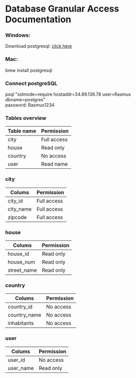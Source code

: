 # Database Granular Access Documentation

### Windows:
Download postgresql: [click here](https://www.postgresql.org/download/)

### Mac:
brew install postgresql

### Connect postgreSQL
psql "sslmode=require hostaddr=34.89.136.78 user=Rasmus dbname=postgres"<br/>
password: Rasmus1234

### Tables overview
| Table name      | Permission              | 
|-----------------|-------------------------|
| city            | Full access             |
| house           | Read only               |
| country         | No access               |
| user            | Read name               |

### city
| Colums          | Permission              | 
|-----------------|-------------------------|
| city_id         | Full access             |
| city_name       | Full access             |
| zipcode         | Full access             |

### house
| Colums          | Permission              | 
|-----------------|-------------------------|
| house_id        | Read only               |
| house_num       | Read only               |
| street_name     | Read only               |

### country
| Colums          | Permission              | 
|-----------------|-------------------------|
| country_id      | No access               |
| country_name    | No access               |
| inhabitants     | No access               |

### user
| Colums          | Permission              | 
|-----------------|-------------------------|
| user_id         | No access               |
| user_name       | Read only               |
